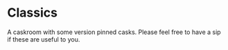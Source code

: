 # Classics
A caskroom with some version pinned casks. Please feel free to have a sip if these are useful to you.
